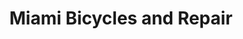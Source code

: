 ---
title: "Miami Bicycles and Repair"
url: /north-miami/miami-bicycles-and-repair/
shop: bicycle
---
